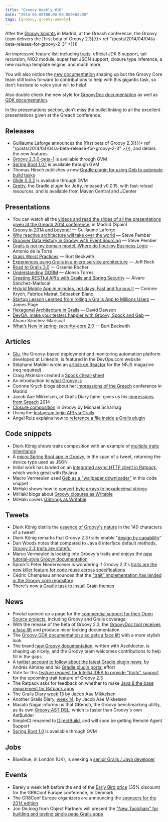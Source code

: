 ```yaml
---
title: "Groovy Weekly #16"
date: "2014-04-08T00:00:00.000+02:00"
tags: [groovy, groovy-weekly]
---
```


After the [Groovy knights](https://plus.google.com/+GuillaumeLaforge/posts/ZcDcZ8iEvH8) in Madrid, at the Greach conference, the Groovy team delivers the [first beta of Groovy 2.3]({{< ref "/posts/2014/04/04/a-beta-release-for-groovy-2-3" >}})!

An impressive feature list: including [traits](http://beta.groovy-lang.org/docs/groovy-2.3.0-beta-1/html/documentation/core-traits.html), official JDK 8 support, tail recursion, NIO2 module, super fast JSON support, closure type inference, a new markup template engine, and much more.
  
You will also notice the [new documentation](http://beta.groovy-lang.org/docs/groovy-2.3.0-beta-1/html/documentation/) shaping up but the Groovy Core team still looks forward to contributions to help with this gigantic task, so don’t hesitate to voice your will to help!

Also double check the new style for [GroovyDoc documentation](http://beta.groovy-lang.org/docs/groovy-2.3.0-beta-1/html/groovy-jdk/) as well as [GDK documentation](http://beta.groovy-lang.org/docs/groovy-2.3.0-beta-1/html/gapi/).

In the presentations section, don’t miss the bullet linking to all the excellent presentations given at the Greach conference.

## Releases

*   Guillaume Laforge announces the [first beta of Groovy 2.3]({{< ref "/posts/2014/04/04/a-beta-release-for-groovy-2-3" >}}), and details the new features
*   [Groovy 2.3.0-beta-1](https://twitter.com/gvmtool/status/452216920889389056) is available through GVM
*   [Spring Boot 1.0.1](https://twitter.com/gvmtool/status/453146394489270272) is available through GVM
*   Thomas Hirsch publishes a new [Gradle plugin for using Geb to automate build tasks](https://github.com/thokari/gradle-geb-plugin)
*   [Glide 0.3.2](https://twitter.com/gvmtool/status/452498582260940800) is available through GVM
*   [Gretty](https://twitter.com/AndreyHihlovski/status/452169744360435712), the Gradle plugin for Jetty, released v0.0.15, with fast-reload resources, and is available from Maven Central and JCenter

## Presentations

*   You can watch all the [videos and read the slides of all the presentations given at the Greach 2014 conference](https://storify.com/glaforge/greach-2014-videos-and-slides), in Madrid (Spain)
*   [Groovy in 2014 and beyond!](http://greach.es/speakers/guillaume-laforge-groovy-in-2014-and-beyond/) — Guillaume Laforge
*   [Why reactive architecture will take over the world](http://greach.es/speakers/steve-pember-how-the-reactive-pattern-will-take-over-the-world-but-why-we-should-be-afraid-that-it-might-be-with-node-js/) — Steve Pember
*   [Groovier Data History in Groovy with Event Sourcing](http://greach.es/speakers/steve-pember-richer-data-history-in-grails-with-event-sourcing/) — Steve Pember
*   [Grails is not my domain model. Where do I put my Business Logic](http://greach.es/speakers/antonio-de-la-torre-grails-is-not-my-domain-model-where-do-i-have-to-put-my-business-logic/) — Antonio de la Torre
*   [Grails Worst Practices](http://greach.es/speakers/burt-beckwith-grails-worst-practices/) — Burt Beckwith
*   [Experiences using Grails in a micro service architecture](http://greach.es/speakers/jeff-beck-experiences-using-grails-in-a-micro-service-architecture/) — Jeff Beck
*   [Road to Grails 3.0](http://greach.es/speakers/graeme-rocher-road-to-grails-3-0/) — Graeme Rocher
*   [Understanding GORM](http://greach.es/speakers/alonso-torres-understanding-gorm/) — Alonso Torres
*   [Creating RESTful API’s with Grails and Spring Security](http://greach.es/speakers/alvaro-sanchez-mariscal-creating-restful-apis-with-grails-and-spring-security/) — Álvaro Sánchez-Mariscal
*   [Hybrid Mobile App in minutes, not days: Fast and furious II](http://greach.es/speakers/corinne-krych-fabrice-matrat-sebastien-blanc-hybrid-mobile-app-in-minutes-not-days-fast-and-furious-ii/) — Corinne Krych, Fabrice Matrat, Sébastien Blanc
*   [Startup Lesson Learned from rolling a Grails App to Millions Users](http://greach.es/speakers/james-page-startup-lesson-learned-from-rolling-a-grails-app-to-millions-users/) — James Page
*   [Hexagonal Architecture in Grails](http://greach.es/speakers/david-dawson-hexagonal-architecture-in-grails/) — David Dawson
*   [DevQA: make your testers happier with Groovy, Spock and Geb](http://greach.es/speakers/alvaro-sanchez-mariscal-devqa-make-your-testers-happier-with-groovy-spock-and-geb/) — Álvaro Sánchez-Mariscal
*   [What’s New in spring-security-core 2.0](http://greach.es/speakers/burt-beckwith-whats-new-in-spring-security-core-2-0/) — Burt Beckwith

## Articles

*   [Glu](http://devops.com/features/deployment-and-monitoring-automation-glu/), the Groovy-based deployment and monitoring automation platform developed at LinkedIn, is featured in the DevOps.com website
*   Stéphane Maldini wrote an [article on Reactor](https://twitter.com/smaldini/status/451110890939875328) for the NFJS magazine (req required)
*   Craig Atkinson created a [Spock cheat-sheet](http://www.objectpartners.com/2014/04/08/spock-mock-cheatsheet/)
*   An introduction to [what Groovy is](http://thejavatar.com/what-is-groovy/)
*   Corinne Krych blogs about her [impressions of the Greach](http://corinnekrych.blogspot.fr/2014/04/greach-2014-surprising-edition.html) conference in Madrid
*   Jacob Aae Mikkelsen, of Grails Diary fame, gives us his [impressions from Greach](http://grydeske.net/news/show/38) 2014
*   [Closure composition](http://www.mscharhag.com/2014/04/closure-composition-in-groovy.html) in Groovy by Michael Scharhag
*   Using the [Instagram login API via Grails](http://www.intelligrape.com/blog/2014/04/04/using-the-instagram-login-api-via-grails/)
*   Angel Ruiz explains how to [reference a file inside a Grails plugin](http://aruizca.com/how-to-reference-a-file-inside-a-grails-plugin/)

## Code snippets

*   Dierk König shows traits composition with an example of [multiple traits inheritance](https://gist.github.com/Dierk/10010410)
*   A [micro Spring Boot app in Groovy](https://twitter.com/springcentral/status/451414324893212672), in the span of a tweet, returning the device type used as JSON
*   Initial work has landed on an [integrated async HTTP client in Ratpack](https://twitter.com/ratpackweb/status/452964565567827968), which works great with RxJava
*   Macro Vermeulen used [Geb as a "wallpaper downloader"](https://gist.github.com/marcoVermeulen/9994607) in this code snippet
*   MrHaki shows how to [convert byte arrays to hexadecimal strings](http://mrhaki.blogspot.fr/2014/04/groovy-goodness-converting-byte-array.html)
*   MrHaki blogs about [Groovy closures as Writable](http://mrhaki.blogspot.fr/2014/04/groovy-goodness-closure-as-writable.html)
*   MrHaki covers [GStrings as Writable](http://mrhaki.blogspot.fr/2014/04/groovy-goodness-gstring-as-writable.html)

## Tweets

*   Dierk König distills the [essence of Groovy's nature](https://twitter.com/mittie/status/452814992522620928) in the 140 characters of a tweet!
*   Dierk König remarks that Groovy 2.3 traits enable "[design by capability](https://twitter.com/mittie/status/452813304176852992)"
*   Dan Woods notes that compared to Java 8 interface default methods, [Groovy 2.3 traits are stateful](https://twitter.com/danveloper/status/453031225867767808)
*   Marco Vermeulen is looking into Groovy's traits and enjoys the [new tutorial-style Groovy documentation](https://twitter.com/marcoVermeulen/status/452739684813524993)
*   Spock's Peter Niederwieser is wondering if Groovy 2.3's [traits are the new killer feature for code reuse across specifications](https://twitter.com/pniederw/status/451737521186410497)
*   Cédric Champeau announces that the ["trait" implementation has landed in the Groovy core repository](https://twitter.com/CedricChampeau/status/451627694980345856)
*   There's now a [Gradle task to install Grain themes](https://twitter.com/grainframework/status/451336989594619904)

## News

*   Pivotal opened up a page for the [commercial support for their Open Source projects](http://www.gopivotal.com/support/oss), including Groovy and Grails coverage
*   With the release of the beta of Groovy 2.3, the [GroovyDoc tool receives a face lift](http://beta.groovy-lang.org/docs/groovy-2.3.0-beta-1/html/gapi/) and produce nicer looking documentation
*   The [Groovy GDK documentation also gets a face lift](http://beta.groovy-lang.org/docs/groovy-2.3.0-beta-1/html/groovy-jdk/) with a more stylish look
*   The brand [new Groovy documentation](http://beta.groovy-lang.org/docs/groovy-2.3.0-beta-1/html/documentation/), written with Asciidoctor, is shaping up nicely, and the Groovy team welcomes contributions to help fill in the gaps
*   A [twitter account to follow about the latest Gradle plugin news](https://twitter.com/gradleplugins), by Andrés Almiray and his [Gradle plugin portal](http://aalmiray.github.io/gradle-plugins/) effort
*   Vote for this [feature request for IntelliJ IDEA to provide "traits" support](http://youtrack.jetbrains.com/issue/IDEA-123484) for the upcoming trait feature of Groovy 2.3
*   The Ratpack asks for feedback on whether to make [Java 8 the base requirement for Ratpack apps](https://twitter.com/ratpackweb/status/451852468398211072)
*   The Grails Diary [week 13](http://grydeske.net/news/show/37) by Jacob Aae Mikkelsen
*   Another Grails Diary, [week 14](http://grydeske.net/news/show/39), by Jacob Aae Mikkelsen
*   Masato Nagai informs us that GBench, the Groovy benchmarking utility, as its own [Groovy AST DSL](https://github.com/gperfutils/gbench/blob/master/src/main/groovy/groovyx/gbench/BenchmarkASTTransformation.groovy#L97), which is faster than Groovy's own AstBuilder
*   SimpleCI renamed to [DirectBuild](https://github.com/DirectBuild/DirectBuild/wiki/News#april), and will soon be getting Remote Agent Support
*   [Spring Boot 1.0](https://twitter.com/gvmtool/status/451236695992963072) is available through GVM

## Jobs

*   BlueGlue, in London (UK), is seeking a [senior Grails / Java developer](https://twitter.com/FindGrailsJobs/status/451689367883776001)

## Events

*   Barely a week left before the end of the [Early Bird price](http://gr8conf.eu/) (35% discount) for the GR8Conf Europe conference, in Denmark
*   The GR8Conf Europe organizers are announcing the [sponsors for the 2014 edition](https://storify.com/glaforge/gr8conf-europe-sponsors-announced)
*   Jon DeJong from Object Partners will present the ["New Toolchain" for building and testing single page Grails apps](http://www.meetup.com/Austin-Groovy-and-Grails-Users/events/166964742/)